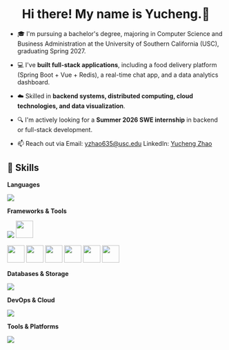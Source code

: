<h1 align="center">Hi there! My name is Yucheng.👋</h1>

- 🎓 I'm pursuing a bachelor's degree, majoring in Computer Science and Business Administration at the University of Southern California (USC), graduating Spring 2027.
  
- 💻 I've **built full-stack applications**, including a food delivery platform (Spring Boot + Vue + Redis), a real-time chat app, and a data analytics dashboard.
  
- ☁️ Skilled in **backend systems, distributed computing, cloud technologies, and data visualization**.
  
- 🔍 I'm actively looking for a **Summer 2026 SWE internship** in backend or full-stack development.
  
- 📫 Reach out via Email: yzhao635@usc.edu    LinkedIn: [Yucheng Zhao](https://www.linkedin.com/in/yucheng-zhao-387638253/)  

## 🔧 Skills

**Languages**  
<p>
  <img src="https://skillicons.dev/icons?i=java,cpp,python,javascript,typescript" />
</p>

**Frameworks & Tools**  
<p>
  <img src="https://skillicons.dev/icons?i=spring,react,nodejs,express,flask" />
  <img src="https://cdn.jsdelivr.net/gh/devicons/devicon/icons/maven/maven-original.svg" width="40" height="40"/>
</p>


<img src="https://cdn.simpleicons.org/gradle/02303A" width="40" height="40"/>
<img src="https://cdn.simpleicons.org/apachemaven/C71A36" width="40" height="40"/>
<img src="https://cdn.simpleicons.org/springboot/6DB33F" width="40" height="40"/>

<img src="https://cdn.simpleicons.org/springboot/6DB33F" width="40" height="40"/>
  <img src="https://cdn.simpleicons.org/apachemaven/C71A36" width="40" height="40"/>
  <img src="https://cdn.simpleicons.org/gradle/02303A" width="40" height="40"/>

**Databases & Storage**  
<p>
  <img src="https://skillicons.dev/icons?i=mysql,postgres,redis,mongodb" />
</p>

**DevOps & Cloud**  
<p>
  <img src="https://skillicons.dev/icons?i=docker,nginx,aws" />
</p>

**Tools & Platforms**  
<p>
  <img src="https://skillicons.dev/icons?i=git,github,linux" />
</p>

